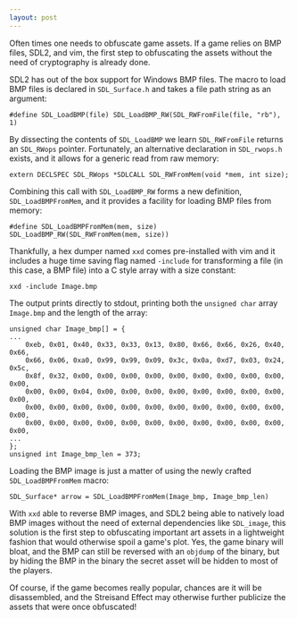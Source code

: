 ```yaml
---
layout: post
---
```


Often times one needs to obfuscate game assets. If a game relies on BMP files, SDL2,
and vim, the first step to obfuscating the assets without the need of cryptography is already done.

SDL2 has out of the box support for Windows BMP files. The macro to load BMP files is declared in
`SDL_Surface.h` and takes a file path string as an argument:

    #define SDL_LoadBMP(file) SDL_LoadBMP_RW(SDL_RWFromFile(file, "rb"), 1)

By dissecting the contents of `SDL_LoadBMP` we learn `SDL_RWFromFile` returns an `SDL_RWops` pointer.
Fortunately, an alternative declaration in `SDL_rwops.h` exists, and it allows for a generic read from raw memory:

    extern DECLSPEC SDL_RWops *SDLCALL SDL_RWFromMem(void *mem, int size);

Combining this call with `SDL_LoadBMP_RW` forms a new definition, `SDL_LoadBMPFromMem`, and it provides
a facility for loading BMP files from memory:

    #define SDL_LoadBMPFromMem(mem, size) SDL_LoadBMP_RW(SDL_RWFromMem(mem, size))

Thankfully, a hex dumper named `xxd` comes pre-installed with vim and it includes a huge time saving flag
named `-include` for transforming a file (in this case, a BMP file) into a C style array with a size constant:

    xxd -include Image.bmp

The output prints directly to stdout, printing both the `unsigned char` array `Image.bmp` and the length
of the array:

    unsigned char Image_bmp[] = {
    ...
        0xeb, 0x01, 0x40, 0x33, 0x33, 0x13, 0x80, 0x66, 0x66, 0x26, 0x40, 0x66,
        0x66, 0x06, 0xa0, 0x99, 0x99, 0x09, 0x3c, 0x0a, 0xd7, 0x03, 0x24, 0x5c,
        0x8f, 0x32, 0x00, 0x00, 0x00, 0x00, 0x00, 0x00, 0x00, 0x00, 0x00, 0x00,
        0x00, 0x00, 0x04, 0x00, 0x00, 0x00, 0x00, 0x00, 0x00, 0x00, 0x00, 0x00,
        0x00, 0x00, 0x00, 0x00, 0x00, 0x00, 0x00, 0x00, 0x00, 0x00, 0x00, 0x00,
        0x00, 0x00, 0x00, 0x00, 0x00, 0x00, 0x00, 0x00, 0x00, 0x00, 0x00, 0x00,
    ...
    };
    unsigned int Image_bmp_len = 373;

Loading the BMP image is just a matter of using the newly crafted `SDL_LoadBMPFromMem` macro:

    SDL_Surface* arrow = SDL_LoadBMPFromMem(Image_bmp, Image_bmp_len)

With `xxd` able to reverse BMP images, and SDL2 being able to natively load BMP images
without the need of external dependencies like `SDL_image`, this solution is the first step
to obfuscating important art assets in a lightweight fashion that would otherwise spoil a game's plot.
Yes, the game binary will bloat, and the BMP can still be reversed with an `objdump` of the binary,
but by hiding the BMP in the binary the secret asset will be hidden to most of the players.

Of course, if the game becomes really popular, chances are it will be disassembled, and the Streisand Effect
may otherwise further publicize the assets that were once obfuscated!
